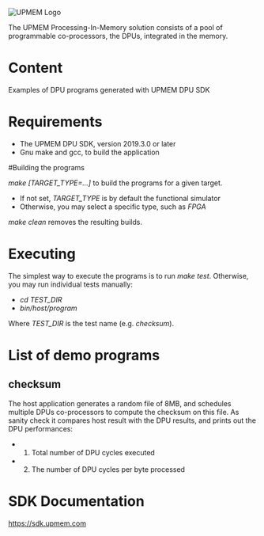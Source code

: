 ![UPMEM Logo](http://www.upmem.com/wp-content/uploads/2015/06/logo_upmem2.png)

The UPMEM Processing-In-Memory solution consists of a pool of programmable co-processors, the DPUs, integrated in the memory.

# Content
Examples of DPU programs generated with UPMEM DPU SDK

# Requirements

 * The UPMEM DPU SDK, version 2019.3.0 or later
 * Gnu make and gcc, to build the application

#Building the programs

*make [TARGET_TYPE=...]* to build the programs for a given target.

 * If not set, *TARGET_TYPE* is by default the functional simulator
 * Otherwise, you may select a specific type, such as *FPGA*

*make clean* removes the resulting builds.

# Executing

The simplest way to execute the programs is to run *make test*.
Otherwise, you may run individual tests manually:

  * *cd TEST_DIR*
  * *bin/host/program*

Where *TEST_DIR* is the test name (e.g. *checksum*).

# List of demo programs

## checksum

The host application generates a random file of 8MB, and schedules multiple DPUs co-processors to compute the checksum on this file.
As sanity check it compares host result with the DPU results, and prints out the DPU performances:
* 1) Total number of DPU cycles executed
* 2) The number of DPU cycles per byte processed
 
# SDK Documentation
https://sdk.upmem.com
